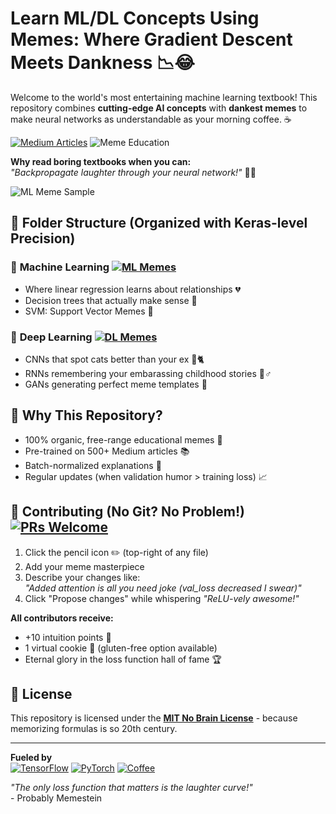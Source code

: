 # Learn ML/DL Concepts Using Memes: Where Gradient Descent Meets Dankness 📉😂

Welcome to the world's most entertaining machine learning textbook! This repository combines **cutting-edge AI concepts** with **dankest memes** to make neural networks as understandable as your morning coffee. ☕️

[![Medium Articles](https://img.shields.io/badge/Medium-Follow%20My%20Meme%20Journey-black)](https://medium.com/@sayemuzzamansiam)
![Meme Education](https://img.shields.io/badge/Educational%20Value-99.99%25%20Pure%20Dank-brightgreen)

**Why read boring textbooks when you can:**  
_"Backpropagate laughter through your neural network!"_ 🤖💥

![ML Meme Sample](images/meme_example.gif) <!-- Pro tip: Create an images/ folder for your memes -->

## 📂 Folder Structure (Organized with Keras-level Precision)

### 🤖 **Machine Learning** [![ML Memes](https://img.shields.io/badge/Memes-Supervised%20%26%20Unsupervised-yellow)](Machine%20Learning)
- Where linear regression learns about relationships 💔
- Decision trees that actually make sense 🌳
- SVM: Support Vector Memes 🎯

### 🧠 **Deep Learning** [![DL Memes](https://img.shields.io/badge/Memes-100%25%20Neural-blue)](Deep%20Learning)
- CNNs that spot cats better than your ex 📸🐈
- RNNs remembering your embarassing childhood stories 🤦♂️
- GANs generating perfect meme templates 🎨

## 🎯 Why This Repository?
- 100% organic, free-range educational memes 🌱
- Pre-trained on 500+ Medium articles 📚
- Batch-normalized explanations 🔄
- Regular updates (when validation humor > training loss) 📈

## 🤝 Contributing (No Git? No Problem!) [![PRs Welcome](https://img.shields.io/badge/PRs-Perfectly%20Ridiculous%20Submissions-yellowgreen)](CONTRIBUTING.md)

1. Click the pencil icon ✏️ (top-right of any file)
2. Add your meme masterpiece
3. Describe your changes like:  
   _"Added attention is all you need joke (val_loss decreased I swear)"_
4. Click "Propose changes" while whispering _"ReLU-vely awesome!"_

**All contributors receive:**
- +10 intuition points 🧠
- 1 virtual cookie 🍪 (gluten-free option available)
- Eternal glory in the loss function hall of fame 🏆

## 📜 License
This repository is licensed under the **[MIT No Brain License](LICENSE)** - because memorizing formulas is so 20th century.

---

**Fueled by**  
[![TensorFlow](https://img.shields.io/badge/-TensorFlow-%23FF6F00?logo=TensorFlow)](https://tensorflow.org) 
[![PyTorch](https://img.shields.io/badge/-PyTorch-%23EE4C2C?logo=PyTorch)](https://pytorch.org) 
[![Coffee](https://img.shields.io/badge/Coffee%20Cups-Over_9000-brown)](https://en.wikipedia.org/wiki/Coffee)

_"The only loss function that matters is the laughter curve!"_  
\- Probably Memestein
